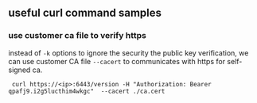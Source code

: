 ## useful curl command samples 


### use customer ca file to verify https 

instead of `-k` options to ignore the security the public key verification, we can use customer CA file `--cacert` to communicates 
with https for self-signed ca.

```
 curl https://<ip>:6443/version -H "Authorization: Bearer qpafj9.i2g5lucthim4wkgc"  --cacert ./ca.cert
```
